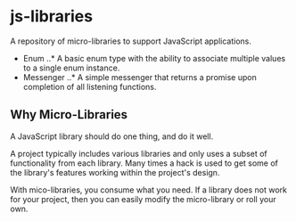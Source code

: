 # js-libraries
A repository of micro-libraries to support JavaScript applications.

* Enum
..* A basic enum type with the ability to associate multiple values to a single enum instance.
* Messenger
..* A simple messenger that returns a promise upon completion of all listening functions.

## Why Micro-Libraries
A JavaScript library should do one thing, and do it well.

A project typically includes various libraries and only uses a subset of functionality from each library.  Many times a hack is used to get some of the library's features working within the project's design.

With mico-libraries, you consume what you need.  If a library does not work for your project, then you can easily modify the micro-library or roll your own.
